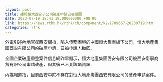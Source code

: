 ```yaml
---
layout: post
title: 據報恒大西安子公司破產申請已被撤回
date: 2023-07-19 18:41:19.000000000 +08:00
link: https://news.rthk.hk/rthk/ch/component/k2/1709667-20230719.htm
categories: rthk
---
```


外電引述內地官媒西安網指，陷入債務困境的中國恒大集團旗下公司，恒大地產集團西安有限公司的破產申請，已被申請人撤回。

全國企業破產重整案件信息網昨早顯示，恒大地產集團西安有限公司被西安衛寧商貿有限公司申請破產，但其後已不見該項資訊。

內媒報道指，目前西安中院不存在對恒大地產集團西安有限公司的破產申請案件。
